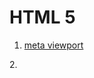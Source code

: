 # HTML 5

1. [meta viewport](https://github.com/meta-ram/META-RAM/blob/main/html/meta%20viewport%20device-width%20initial-scale.md)

2.[]()
